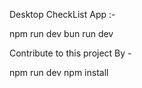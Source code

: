 Desktop CheckList App :-

npm run dev
bun run dev

Contribute to this project By -

npm run dev
npm install
